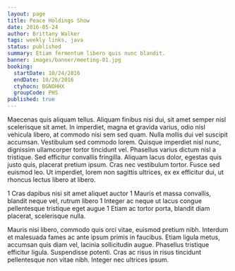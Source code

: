 ```yaml
---
layout: page
title: Peace Holdings Show
date: 2016-05-24
author: Brittany Walker
tags: weekly links, java
status: published
summary: Etiam fermentum libero quis nunc blandit.
banner: images/banner/meeting-01.jpg
booking:
  startDate: 10/24/2016
  endDate: 10/26/2016
  ctyhocn: BGNOHHX
  groupCode: PHS
published: true
---
```

Maecenas quis aliquam tellus. Aliquam finibus nisi dui, sit amet semper nisl scelerisque sit amet. In imperdiet, magna et gravida varius, odio nisl vehicula libero, at commodo nisi sem sed quam. Nulla mollis dui vel suscipit accumsan. Vestibulum sed commodo lorem. Quisque imperdiet nisl nunc, dignissim ullamcorper tortor tincidunt vel. Phasellus varius dictum nisl a tristique. Sed efficitur convallis fringilla. Aliquam lacus dolor, egestas quis justo quis, placerat pretium ipsum. Cras nec vestibulum tortor. Fusce sed euismod leo. Ut imperdiet, lorem non sagittis ultrices, ex ex efficitur dui, ut rhoncus lectus libero at libero.

1 Cras dapibus nisi sit amet aliquet auctor
1 Mauris et massa convallis, blandit neque vel, rutrum libero
1 Integer ac neque ut lacus congue pellentesque tristique eget augue
1 Etiam ac tortor porta, blandit diam placerat, scelerisque nulla.

Mauris nisi libero, commodo quis orci vitae, euismod pretium nibh. Interdum et malesuada fames ac ante ipsum primis in faucibus. Etiam ligula metus, accumsan quis diam vel, lacinia sollicitudin augue. Phasellus tristique efficitur ligula. Suspendisse potenti. Cras ac risus in risus tincidunt pellentesque non vitae nibh. Integer nec ultrices ipsum.

